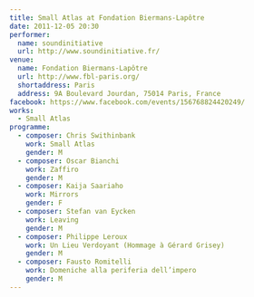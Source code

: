 ```yaml
---
title: Small Atlas at Fondation Biermans-Lapôtre
date: 2011-12-05 20:30
performer:
  name: soundinitiative
  url: http://www.soundinitiative.fr/
venue:
  name: Fondation Biermans-Lapôtre
  url: http://www.fbl-paris.org/
  shortaddress: Paris
  address: 9A Boulevard Jourdan, 75014 Paris, France
facebook: https://www.facebook.com/events/156768824420249/
works:
  - Small Atlas
programme:
  - composer: Chris Swithinbank
    work: Small Atlas
    gender: M
  - composer: Oscar Bianchi
    work: Zaffiro
    gender: M
  - composer: Kaija Saariaho
    work: Mirrors
    gender: F
  - composer: Stefan van Eycken
    work: Leaving
    gender: M
  - composer: Philippe Leroux
    work: Un Lieu Verdoyant (Hommage à Gérard Grisey)
    gender: M
  - composer: Fausto Romitelli
    work: Domeniche alla periferia dell’impero
    gender: M
---
```

